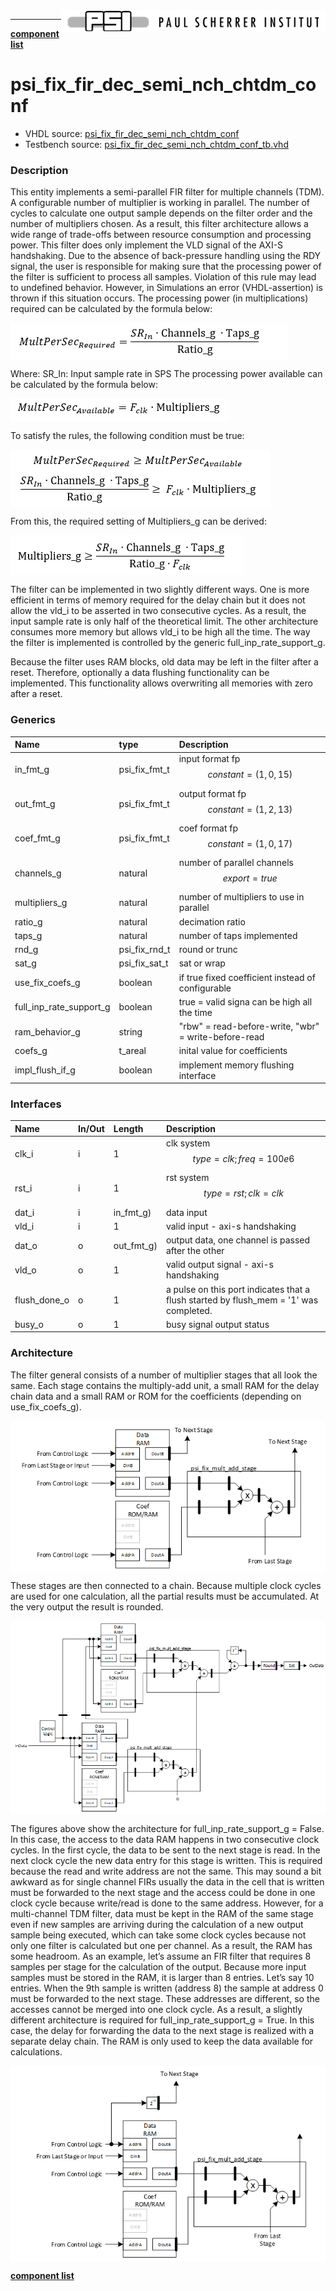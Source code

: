 <img align="right" src="../doc/psi_logo.png">

***

[**component list**](index.md)

# psi_fix_fir_dec_semi_nch_chtdm_conf
 - VHDL source: [psi_fix_fir_dec_semi_nch_chtdm_conf](../hdl/psi_fix_fir_dec_semi_nch_chtdm_conf.vhd)
 - Testbench source: [psi_fix_fir_dec_semi_nch_chtdm_conf_tb.vhd](../testbench/psi_fix_fir_dec_semi_nch_chtdm_conf_tb/psi_fix_fir_dec_semi_nch_chtdm_conf_tb.vhd)

### Description

This entity implements a semi-parallel FIR filter for multiple channels (TDM). A configurable number of multiplier is working in parallel. The number of cycles to calculate one output sample depends on the filter order and the number of multipliers chosen. As a result, this filter architecture allows a wide range of trade-offs between resource consumption and processing power.
This filter does only implement the VLD signal of the AXI-S handshaking. Due to the absence of back-pressure handling using the RDY signal, the user is responsible for making sure that the processing power of the filter is sufficient to process all samples. Violation of this rule may lead to undefined behavior. However, in Simulations an error (VHDL-assertion) is thrown if this situation occurs.
The processing power (in multiplications) required can be calculated by the formula below:

<img align="center" src="psi_fix_fir_dec_semi_nch_chtdm_conf_a.png">

Where:
SR_In:		Input sample rate in SPS
The processing power available can be calculated by the formula below:

<img align="center" src="psi_fix_fir_dec_semi_nch_chtdm_conf_b.png">

To satisfy the rules, the following condition must be true:

<img align="center" src="psi_fix_fir_dec_semi_nch_chtdm_conf_c.png">

From this, the required setting of Multipliers_g can be derived:

<img align="center" src="psi_fix_fir_dec_semi_nch_chtdm_conf_d.png">

The filter can be implemented in two slightly different ways. One is more efficient in terms of memory required for the delay chain but it does not allow the vld_i to be asserted in two consecutive cycles. As a result, the input sample rate is only half of the theoretical limit. The other architecture consumes more memory but allows vld_i to be high all the time. The way the filter is implemented is controlled by the generic full_inp_rate_support_g.

Because the filter uses RAM blocks, old data may be left in the filter after a reset. Therefore, optionally a data flushing functionality can be implemented. This functionality allows overwriting all memories with zero after a reset.


### Generics
| Name                    | type          | Description                                          |
|:------------------------|:--------------|:-----------------------------------------------------|
| in_fmt_g                | psi_fix_fmt_t | input format fp $$ constant=(1,0,15) $$              |
| out_fmt_g               | psi_fix_fmt_t | output format fp $$ constant=(1,2,13) $$             |
| coef_fmt_g              | psi_fix_fmt_t | coef format fp $$ constant=(1,0,17) $$               |
| channels_g              | natural       | number of parallel channels $$ export=true $$        |
| multipliers_g           | natural       | number of multipliers to use in parallel             |
| ratio_g                 | natural       | decimation ratio                                     |
| taps_g                  | natural       | number of taps implemented                           |
| rnd_g                   | psi_fix_rnd_t | round or trunc                                       |
| sat_g                   | psi_fix_sat_t | sat or wrap                                          |
| use_fix_coefs_g         | boolean       | if true fixed coefficient instead of configurable    |
| full_inp_rate_support_g | boolean       | true = valid signa can be high all the time          |
| ram_behavior_g          | string        | "rbw" = read-before-write, "wbr" = write-before-read |
| coefs_g                 | t_areal       | inital value for coefficients                        |
| impl_flush_if_g         | boolean       | implement memory flushing interface                  |

### Interfaces
| Name         | In/Out   | Length     | Description                                                                           |
|:-------------|:---------|:-----------|:--------------------------------------------------------------------------------------|
| clk_i        | i        | 1          | clk system $$ type=clk; freq=100e6 $$                                                 |
| rst_i        | i        | 1          | rst system $$ type=rst; clk=clk $$                                                    |
| dat_i        | i        | in_fmt_g)  | data input                                                                            |
| vld_i        | i        | 1          | valid input - axi-s handshaking                                                       |
| dat_o        | o        | out_fmt_g) | output data, one channel is passed after the other                                    |
| vld_o        | o        | 1          | valid output signal - axi-s handshaking                                               |
| flush_done_o | o        | 1          | a pulse on this port indicates that a flush started by flush_mem = '1' was completed. |
| busy_o       | o        | 1          | busy signal output status                                                             |

### Architecture

The filter general consists of a number of multiplier stages that all look the same. Each stage contains the multiply-add unit, a small RAM for the delay chain data and a small RAM or ROM for the coefficients (depending on use_fix_coefs_g).

<img align="center" src="psi_fix_fir_dec_semi_nch_chtdm_conf_e.png">

These stages are then connected to a chain. Because multiple clock cycles are used for one calculation, all the partial results must be accumulated. At the very output the result is rounded.

<img align="center" src="psi_fix_fir_dec_semi_nch_chtdm_conf_f.png">

The figures above show the architecture for full_inp_rate_support_g = False. In this case, the access to the data RAM happens in two consecutive clock cycles. In the first cycle, the data to be sent to the next stage is read. In the next clock cycle the new data entry for this stage is written. This is required because the read and write address are not the same.
This may sound a bit awkward as for single channel FIRs usually the data in the cell that is written must be forwarded to the next stage and the access could be done in one clock cycle because write/read is done to the same address. However, for a multi-channel TDM filter, data must be kept in the RAM of the same stage even if new samples are arriving during the calculation of a new output sample being executed, which can take some clock cycles because not only one filter is calculated but one per channel. As a result, the RAM has some headroom.
As an example, let’s assume an FIR filter that requires 8 samples per stage for the calculation of the output. Because more input samples must be stored in the RAM, it is larger than 8 entries. Let’s say 10 entries. When the 9th sample is written (address 8) the sample at address 0 must be forwarded to the next stage. These addresses are different, so the accesses cannot be merged into one clock cycle.
As a result, a slightly different architecture is required for full_inp_rate_support_g = True. In this case, the delay for forwarding the data to the next stage is realized with a separate delay chain. The RAM is only used to keep the data available for calculations.

<img align="center" src="psi_fix_fir_dec_semi_nch_chtdm_conf_g.png">

[**component list**](index.md)
